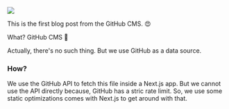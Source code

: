 ![](https://media0.giphy.com/media/xT9IgG50Fb7Mi0prBC/giphy.gif)


This is the first blog post from the GitHub CMS. 😍 

What? GitHub CMS 🤔

Actually, there's no such thing. But we use GitHub as a data source.

### How?

We use the GitHub API to fetch this file inside a Next.js app. But we cannot use the API directly because, GitHub has a stric rate limit.
So, we use some static optimizations comes with Next.js to get around with that.


